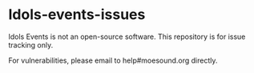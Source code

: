 # Idols-events-issues
Idols Events is not an open-source software. This repository is for issue tracking only.

For vulnerabilities, please email to help#moesound.org directly. 
